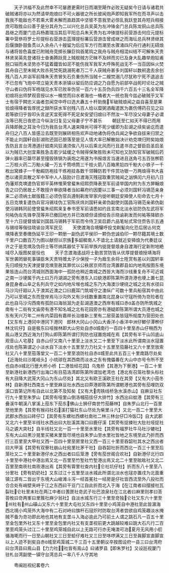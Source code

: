 <!-- { "loadSidebar": true } -->
　　天子洪福不及此然幸不可屡邀更需时日而潮至飓作必败无疑矣今日请与诸君共破贼诸将亦以为然请举炮烺曰不可火器彼之所长彼闻炮声即知我军所在而寻声以击我我不能敌也不若乘大雾未解而直趋其中坚彼不意我至必惊乱我跃登其舟短兵相接庶可取胜众曰善于是分其舟为二以兴化总兵吴英为左冲锋金门总兵陈龙铜山总兵陈昌继之而厦门总兵杨嘉瑞当其后平阳总兵朱天贵为右冲锋提标前营游击何应元提标署中营叅将罗士珍提标右营游击蓝理提标署后营游击曾成继之而海坛总兵林贤继其后偃旗卧鼓鱼贯以入余舟八十艘留为后应军方行而潮至水骤涌四尺舟行通利无碍烺与诸将皆色喜度已附贼舟竞掷长鏁巨钩首尾钩之我舟与贼舟相混纠结不可解朱天贵林贤吴英先登诸将士奋勇腾跃竞上贼舰贼方茫昧不及辨而刃已及身大乱趣举炮铅甫脱口镕而未坚势亦不猛着鐡皆如泥不能伤我军我军大呼殊死战无不一当百因纵火焚其舟自己至未贼大败杀死焚死跳溺死者万二千人获贼舟甚多刘国轩以数舸逸去余创残八百人并诣军前降朱天贵冒矢石负重伤所当贼十二艘焚溺几尽犹称宁死不退追击不已忽有飞炮中项立毙天贵本浙镇以留后防应调之乃自愿为前部卒战死时论壮之贼守山者曰伪将军杨瑞见水军已败率伪官一百六十五员伪兵四千六百五十三名全军降初烺将出师梦观音授以水一桶觉而曰水者海也一桶者大一统也我今兹必破贼乎又军士有宿于闗忠义庙者忽闻空中呼曰选大纛五十杆助施军破贼烺闻之益自喜至是果验烺得降者皆厚抚之録所获水军创残八百人给以糜粥酒胾遣医为裹伤傅药召见之曰若等欲归乎皆叩头言逆天宜死得不死足矣安望归烺曰不然汝一军尽没父母妻子必谓汝等已死日夜悲泣今纵汝归复见父母妻子宁不甚乐
　　朝廷至仁如天不得已而用兵降即赦之耳汝今归为我告台湾人速来降尚可得不死少缓即为彭湖之续矣谕讫而遣舟归之八百人皆感泣去既至则展转相告欢声动地诸伪将伪兵闻之争欲自拔来归禁之不能止刘国轩自彭湖败还固已胆落至是见人情大率已解散始决计劝克塽归附矣始烺告防且言台湾港道纡廻南风狂涌须俟八月以后乘北风而行且遣书咨之督臣启圣启圣以为贼已大创宜乘胜急击若少延缓之令贼得保聚胜败未可知也又防知官军破贼后药弹火器率已罄尽甚至撞毁铁锅为装炮之用遂为书报烺言当速进且送角弓五百张栁箭二万枝火药二万觔火礶一万五千筒喷筒三千枝火箭八百箱黑铅四千觔大小铁子一千枚出窝蜂子一千觔縀防袍挂干练袍挂各数千领鞾防若干件赏功银一万两烺得书大喜悉以诸资具散之军中军中人人鼓励计日渡海灭残冦取重赏贼闻之汹惧闰六月初八日伪藩郑克塽遣伪官郑平英林惟荣曾蜚朱绍熙赍降表至军前请举国内附为东方屏翰烺告之曰仍居故土不敢擅许审欲降者当如幕府约因要以三事一必须刘国轩冯锡范亲身来二必须纳土献版籍三必须伪官兵遵制剃发举家内徙听朝廷安揷使人衔命去七月十五日克塽复遣伪兵官冯锡珪伪工官陈庆炜刘国轩亲弟伪副使刘国昌冯锡范亲弟伪副使冯锡韩同前使曾蜚朱绍熙来复奉书至军前请悉如约且言南北淡水驻防伪左武将军何祐伪左先锋李茂等并已撤回地方并已效顺但请颁给告示晓谕剃发而何祐等降欵亦至十六日提督烺留刘国昌冯锡韩于军前而令侍卫吴启爵六品笔帖式常住赍告示五通与锡珪等偕往晓谕台湾军民见
　　天使渡海合境驩呼投戈剃髪向化恐后居亾何克塽降表至奏缴伪延平王印一颗册一副伪武平侯印一颗伪忠诚伯印一颗尽籍其境土数千里户口数百万为图以献但以宗族多龆穉南人不谙北土请就近安揷烺为代奏廷议许之于是克塽及伪将士等尽纳其器仗于军前举族内徙提督烺身自渡海行定新附地絶域尽入版图矣是役也
　　天子念渡海逺战将士勤苦赏防皆从优厚提督烺授靖海将军世袭罔替死事镇臣朱天贵特赠太子少保授一子为廕生余将士陞赏有差以刘国轩率先归顺授为天津提督克塽至赦其罪优以公秩居京师而台湾置郡县如内地焉按图东境果皆连山而台湾城则西面海中一孤防也稍近南城之西皆大海而沙线重复舟不可近城之南一沙埂属于内土曰万丹湖湖之旁有港东入曰蛲港即陈第所谓尧港也埂上置七昆身昆身者山阜之名列兵守之如内地斥堠也城之东乃大海澳沙埂绕之城之北有水径曰马沙沟纡廻以入于澳其近澳之口曰鹿耳门筑城守之澳纵广可数十里兵船宿其中由此乃可以至城之东而登岸焉马沙沟外又有沙线数重置南北昆身以守冦所倚为竒险者在此也自马沙沟西南有孤防曰海翁淈为走彭湖道澳之西岸有城曰赤盖亦防所筑城之南有十二街有文庙旁有港不知名城之北有花园旁亦有港疑即陈第所谓大员港也城之东有天兴万年二州有内菜园有嘉祥长治维新三里有二层营盖皆冦所规度为营田处也【又东有上港冈中港冈下港冈　郎林大冈山小冈山大香洋小香洋中洲仔鲫仔潭栁仔林沈坑仔】自是极东曰哑猴林即大山穷处自赤城南行一百四十里至赤山仔稍西为鳯山港又西近海为打狗山即陈第所谓打狗防也冦置炮城在焉【其旁有半干山凹底山观音山人宅基】自赤山仔又南八十里至上淡水又二十里至下淡水此所谓南淡水冦置戌处也陈第谓之小淡水自下淡水十五里至力力社又十五里至茄藤社又六十里至放索社又八十里至茄落堂又一百二十里至浪防社自赤城至此共五百三十里南路尽处矣【近海处曰沙尾岐头】小琉球在其西南而淡水之东有傀儡番在大山中亦号令所不至也自赤城北行歴大桥小桥【二港皆经花园】乌鬼桥【其港为下寮港】一百二十里至新港社新港西行出海口有目茄洛湾即陈第所谓加老湾也【港北有召笼社黎头标社有大目降大武笼大冈山为东山尽处】其北又有欧王溪欧王社在其旁【又有大小茄冬林】自新港社西南五十里至麻豆社水西出曰莽港即陈第所谓魍港也其旁有茄哩防双溪口皆第记所有自此以北第不及知矣【又有大肉铁线桥急水溪赤山】自麻豆社东行九十里至朱罗山【其旁有哑里山倒洛嘓茄拔仔大排竹】水西出曰蚊港【其旁有三叠溪牛朝溪八掌溪上茄东下茄东佛山土狮仔南世竹茄藤林】自朱罗山北行一百里至他里务【其旁有猴闷社石溪打猫社东山尽处为柴里斗六】又北一百二十里至大武郡水西出曰砖仔□【其旁有东螺社西螺社南社二林三林台仔□冷饭□】自大武郡又北六十里至半线社水西出曰大肚溪其海口曰鹿仔溪【其旁有捉捒社大肚社哑捉社马之遴大突社】自半线社又北一百一十里至水里社【其旁有福罗社牛马社沙辘社】东有大山曰黒沙晃里买猪末里皆尽境也自朱罗山至水里社皆地之东境至此乃折而西行三百里至大甲社又西一百四十里至房里社又西一百三十里至吞韶社其水之西出者曰大甲溪【其旁有双寮社崩山社宛里社茅干社】自吞韶社折而西北一百三十里至后笼社又二十里至新港仔水之西出者曰后笼港【旁有茄世阁合欢社】自新港仔北行四十里至中港社中港出焉又北一百里至竹堑社竹堑港出焉又北二十里至昡昡社又北二百里至南崁社南崁港出焉【其旁有霄里社查内社仑社坑仔社】折而东八十里至八分里社【旁有奶奶社】又东过江十五里至淡水城此所谓北淡水也冦亦置戌为北面重镇江源有二皆出于东境大山峻滩斗泻一经首冕社一经房是仔社皆西流至外八投社而合合处有峭壁夹峙于江之东西曰干豆门江自此折而北入于海【在江南者曰摆接社瓦裂社仑社里末社在两江中者曰蓍匣社竒武子社巴浪泉社在江北者曰麻里则孝曰荅荅攸曰竒两峯曰里簇社麻少翁社】自淡水城东行三十里至竒独仑社又东六十里至州社有州山磺山又东六十里至大屯社又东四十里至小鸡笼自中港社至此皆濵海西北境小鸡笼外大海中有二石对峙曰旗杆石冦炽时防取台湾者尝欲自鸡笼趣淡水掩贼不备为竒功即此地也其地有支垄斗入海必逾此乃可前土人谓之跳石凡一百五十里至金包里外社又东十里至金包里内社又有支垄视前更大跳越较难曰跳大石凡行二百里至鸡笼头过江二十里至鸡笼城自此以上无路可行亦无埯澳可泊夏月无风用小舠循海墘而行一日至山朝社又三日至蛤仔难社又三日至哆啰满又三日至眞脚宣直脚宣以上人迹不到矣自赤城至鸡笼城二千三百十五里朝议卒按图设府一县三曰台湾府曰台湾县曰鳯山县【力力社社皆有鳯山】曰诸罗县【即朱罗社】又设廵视厦门驻札台湾副使一镇守台湾总兵一率八千人守其地









　　粤闽廵视纪畧卷六
